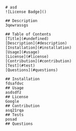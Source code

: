 
    # asd
    ![License Badge]()
    
    ## Description
    3qewrassgs

    ## Table of Contents
    [Title](#undefined)
    [Description](#description)
    [Installation](#installation)
    [Usage](#usage)
    [License](#license)
    [Contribution](#contribution)
    [Test](#test)
    [Questions](#questions)

    ## Installation
    fdsafdvc
    ## Usage
    asdsdfz
    ## License
    Google
    ## Contribution
    asq21rqa
    ## Tests
    posad
    ## Questions
    